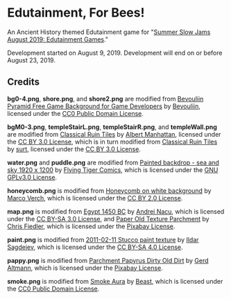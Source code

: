# Edutainment, For Bees!
An Ancient History themed Edutainment game for "[Summer Slow Jams August 2019: Edutainment Games](https://itch.io/jam/ssjedutainment)."

Development started on August 9, 2019. Development will end on or before August 23, 2019.

## Credits

**bg0-4.png**, **shore.png**, and **shore2.png** are modified from [Bevouliin Pyramid Free Game Background for Game Developers](https://opengameart.org/content/bevouliin-pyramid-free-game-background-for-game-developers) by [Bevouliin](https://bevouliin.com/), licensed under the [CC0 Public Domain License](https://creativecommons.org/publicdomain/zero/1.0/).

**bgM0-3.png**, **templeStairL.png**, **templeStairR.png**, and **templeWall.png** are modified from [Classical Ruin Tiles](https://opengameart.org/content/classical-ruin-tiles-0) by [Albert Manhattan](https://opengameart.org/users/albert-manhattan), licensed under the [CC BY 3.0 License](https://creativecommons.org/licenses/by/3.0/), which is in turn modified from [Classical Ruin Tiles](https://opengameart.org/content/classical-ruin-tiles) by [surt](https://opengameart.org/users/surt), licensed under the [CC BY 3.0 License](https://creativecommons.org/licenses/by/3.0/).

**water.png** and **puddle.png** are modified from [Painted backdrop - sea and sky 1920 x 1200](https://opengameart.org/content/painted-backdrop-sea-and-sky-1920-x-1200) by [Flying Tiger Comics](https://opengameart.org/users/flying-tiger-comics), which is licensed under the [GNU GPLv3.0 License](https://www.gnu.org/licenses/gpl-3.0.html).

**honeycomb.png** is modified from [Honeycomb on white background](https://www.flickr.com/photos/30478819@N08/47933160963) by [Marco Verch](https://www.flickr.com/photos/30478819@N08/), which is licensed under the [CC BY 2.0 License](https://creativecommons.org/licenses/by/2.0/).

**map.png** is modified from [Egypt 1450 BC](https://en.wikipedia.org/wiki/File:Egypt_1450_BC.svg) by [Andrei Nacu](https://en.wikipedia.org/wiki/User:Andrei_nacu), which is licensed under the [CC BY-SA 3.0 License](https://creativecommons.org/licenses/by-sa/3.0/deed.en), and [Paper Old Texture Parchment](https://pixabay.com/photos/paper-old-texture-parchment-1074131/) by [Chris Fiedler](https://pixabay.com/users/chrisfiedler-935884/), which is licensed under the [Pixabay License](https://pixabay.com/service/license/).

**paint.png** is modified from [2011-02-11 Stucco paint texture](https://commons.wikimedia.org/wiki/File:2011-02-11_Stucco_paint_texture.jpg) by [Ildar Sagdejev](https://commons.wikimedia.org/wiki/User:Specious), which is licensed under the [CC BY-SA 4.0 License](https://creativecommons.org/licenses/by-sa/4.0/).

**pappy.png** is modified from [Parchment Papyrus Dirty Old Dirt](https://pixabay.com/illustrations/parchment-papyrus-dirty-old-dirt-880314/) by [Gerd Altmann](https://pixabay.com/users/geralt-9301/), which is licensed under the [Pixabay License](https://pixabay.com/service/license/).

**smoke.png** is modified from [Smoke Aura](https://opengameart.org/content/smoke-aura) by [Beast](https://opengameart.org/users/beast), which is licensed under the [CC0 Public Domain License](https://creativecommons.org/publicdomain/zero/1.0/).